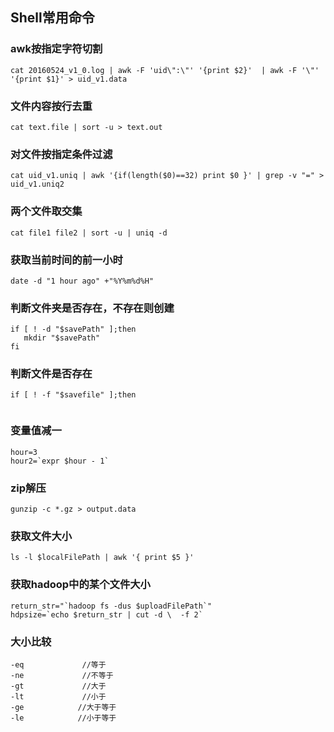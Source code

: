 ## Shell常用命令

### awk按指定字符切割
```
cat 20160524_v1_0.log | awk -F 'uid\":\"' '{print $2}'  | awk -F '\"' '{print $1}' > uid_v1.data
```

### 文件内容按行去重

```
cat text.file | sort -u > text.out
```

### 对文件按指定条件过滤
```
cat uid_v1.uniq | awk '{if(length($0)==32) print $0 }' | grep -v "=" > uid_v1.uniq2
```

### 两个文件取交集

```
cat file1 file2 | sort -u | uniq -d
```

### 获取当前时间的前一小时

```
date -d "1 hour ago" +"%Y%m%d%H"
```

### 判断文件夹是否存在，不存在则创建

```
if [ ! -d "$savePath" ];then
   mkdir "$savePath"
fi
```

### 判断文件是否存在

```
if [ ! -f "$savefile" ];then
   
```

### 变量值减一

```
hour=3
hour2=`expr $hour - 1`
```

### zip解压

```
gunzip -c *.gz > output.data
```

### 获取文件大小

```
ls -l $localFilePath | awk '{ print $5 }'
```

### 获取hadoop中的某个文件大小

```
return_str="`hadoop fs -dus $uploadFilePath`"
hdpsize=`echo $return_str | cut -d \  -f 2`
```

### 大小比较


```
-eq             //等于
-ne             //不等于
-gt             //大于
-lt             //小于
-ge            //大于等于
-le            //小于等于
```